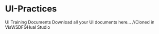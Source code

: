 # UI-Practices
UI Training Documents
Download all your UI documents here...
//Cloned in VisWSDFGHual Studio